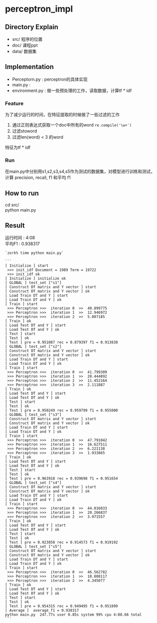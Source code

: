 perceptron_impl
===============
## Directory Explain
* src/ 程序的位置
* doc/ 课程ppt
* data/ 数据集

## Implementation
* Perceptorn.py : perceptron的具体实现
* main.py : 
* environment.py : 做一些预处理的工作，读取数据，计算tf * idf

### Feature
为了减少运行的时间，在特征提取的时候做了一些过滤的工作    
1. 通过正则表达式获取一个doc中所有的word `re.compile('\w+')`    
1. 过滤stoword    
1. 过滤len(word) < 3 的word    

特征为tf * idf


### Run
在main.py中分别用s1,s2,s3,s4,s5作为测试的数据集，对模型进行训练和测试，计算 precision, recall, f1 和平均 f1

## How to run
cd src/    
python main.py    

## Result
运行时间 : 4:08    
平均F1   : 0.938317    

    `zork% time python main.py`

    ```
    [ Initialize ] start
     >>> init_idf Document = 1989 Term = 19722
     >>> init_idf ok
    [ Initialize ] initialize ok
    [ GLOBAL ] test_set ["s1"]
    [ Construct DT matrix and Y vector ] start
    [ Construct DT matrix and Y vector ] ok
    [ Load Train DT and Y ] start
    [ Load Train DT and Y ] ok
    [ Train ] start
     >>> Perceptron >>>  iteration 0  >>  40.899775
     >>> Perceptron >>>  iteration 1  >>  12.946972
     >>> Perceptron >>>  iteration 2  >>  5.007185
    [ Train ] ok
    [ Load Test DT and Y ] start
    [ Load Test DT and Y ] ok
    [ Test ] start
    [ Test ] ok
    [ Test ] pre = 0.951087 rec = 0.879397 f1 = 0.913838
    [ GLOBAL ] test_set ["s2"]
    [ Construct DT matrix and Y vector ] start
    [ Construct DT matrix and Y vector ] ok
    [ Load Train DT and Y ] start
    [ Load Train DT and Y ] ok
    [ Train ] start
     >>> Perceptron >>>  iteration 0  >>  41.799309
     >>> Perceptron >>>  iteration 1  >>  20.444892
     >>> Perceptron >>>  iteration 2  >>  11.452164
     >>> Perceptron >>>  iteration 3  >>  2.111887
    [ Train ] ok
    [ Load Test DT and Y ] start
    [ Load Test DT and Y ] ok
    [ Test ] start
    [ Test ] ok
    [ Test ] pre = 0.950249 rec = 0.959799 f1 = 0.955000
    [ GLOBAL ] test_set ["s3"]
    [ Construct DT matrix and Y vector ] start
    [ Construct DT matrix and Y vector ] ok
    [ Load Train DT and Y ] start
    [ Load Train DT and Y ] ok
    [ Train ] start
     >>> Perceptron >>>  iteration 0  >>  47.791042
     >>> Perceptron >>>  iteration 1  >>  16.627511
     >>> Perceptron >>>  iteration 2  >>  6.221138
     >>> Perceptron >>>  iteration 3  >>  1.933865
    [ Train ] ok
    [ Load Test DT and Y ] start
    [ Load Test DT and Y ] ok
    [ Test ] start
    [ Test ] ok
    [ Test ] pre = 0.963918 rec = 0.939698 f1 = 0.951654
    [ GLOBAL ] test_set ["s4"]
    [ Construct DT matrix and Y vector ] start
    [ Construct DT matrix and Y vector ] ok
    [ Load Train DT and Y ] start
    [ Load Train DT and Y ] ok
    [ Train ] start
     >>> Perceptron >>>  iteration 0  >>  44.016033
     >>> Perceptron >>>  iteration 1  >>  20.266837
     >>> Perceptron >>>  iteration 2  >>  3.971557
    [ Train ] ok
    [ Load Test DT and Y ] start
    [ Load Test DT and Y ] ok
    [ Test ] start
    [ Test ] ok
    [ Test ] pre = 0.923858 rec = 0.914573 f1 = 0.919192
    [ GLOBAL ] test_set ["s5"]
    [ Construct DT matrix and Y vector ] start
    [ Construct DT matrix and Y vector ] ok
    [ Load Train DT and Y ] start
    [ Load Train DT and Y ] ok
    [ Train ] start
     >>> Perceptron >>>  iteration 0  >>  46.562782
     >>> Perceptron >>>  iteration 1  >>  18.808117
     >>> Perceptron >>>  iteration 2  >>  4.345077
    [ Train ] ok
    [ Load Test DT and Y ] start
    [ Load Test DT and Y ] ok
    [ Test ] start
    [ Test ] ok
    [ Test ] pre = 0.954315 rec = 0.949495 f1 = 0.951899
    [ Average ]  average_f1 = 0.938317
    python main.py  247.77s user 0.85s system 99% cpu 4:08.66 total
    ```
